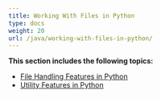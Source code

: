 ```yaml
---
title: Working With Files in Python
type: docs
weight: 20
url: /java/working-with-files-in-python/
---
```


**This section includes the following topics:** 
- [File Handling Features in Python](/cells/java/file-handling-features-in-python/)
- [Utility Features in Python](/cells/java/utility-features-in-python/)
